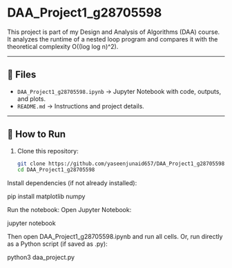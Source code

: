 # DAA_Project1_g28705598

This project is part of my Design and Analysis of Algorithms (DAA) course.  
It analyzes the runtime of a nested loop program and compares it with the theoretical complexity O((log log n)^2).

---

## 🔹 Files
- `DAA_Project1_g28705598.ipynb` → Jupyter Notebook with code, outputs, and plots.
- `README.md` → Instructions and project details.

---

## 🔹 How to Run
1. Clone this repository:
   ```bash
   git clone https://github.com/yaseenjunaid657/DAA_Project1_g28705598.git
   cd DAA_Project1_g28705598

Install dependencies (if not already installed):

  pip install matplotlib numpy


Run the notebook:
  Open Jupyter Notebook:
  
  jupyter notebook


Then open DAA_Project1_g28705598.ipynb and run all cells. Or, run directly as a Python script (if saved as .py):

  python3 daa_project.py
